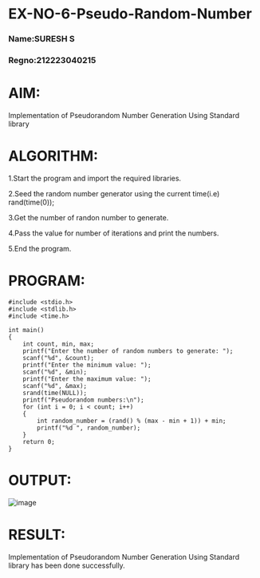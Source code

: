 # EX-NO-6-Pseudo-Random-Number
### Name:SURESH S
### Regno:212223040215

# AIM: 
Implementation of Pseudorandom Number Generation Using Standard library

# ALGORITHM:
1.Start the program and import the required libraries.

2.Seed the random number generator using the current time(i.e) rand(time(0));

3.Get the number of randon number to generate.

4.Pass the value for number of iterations and print the numbers.

5.End the program.

# PROGRAM:
```
#include <stdio.h>
#include <stdlib.h>
#include <time.h>

int main() 
{
    int count, min, max;
    printf("Enter the number of random numbers to generate: ");
    scanf("%d", &count);
    printf("Enter the minimum value: ");
    scanf("%d", &min);
    printf("Enter the maximum value: ");
    scanf("%d", &max);
    srand(time(NULL));
    printf("Pseudorandom numbers:\n");   
    for (int i = 0; i < count; i++) 
    {
        int random_number = (rand() % (max - min + 1)) + min;
        printf("%d ", random_number);
    }
    return 0;
}
```
# OUTPUT:
![image](https://github.com/user-attachments/assets/488b92f9-309e-4944-8113-7cbd38e4b4dd)


# RESULT:
Implementation of Pseudorandom Number Generation Using Standard library has been done successfully.
